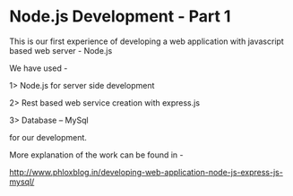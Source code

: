Node.js Development - Part 1
============================

This is our first experience of developing a web application with javascript based web server - Node.js

We have used -

1> Node.js for server side development

2> Rest based web service creation with express.js

3> Database – MySql

for our development.

More explanation of the work can be found in -

http://www.phloxblog.in/developing-web-application-node-js-express-js-mysql/


